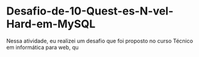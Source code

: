 # Desafio-de-10-Quest-es-N-vel-Hard-em-MySQL

Nessa atividade, eu realizei um desafio que foi proposto no curso Técnico em informática para web, qu
